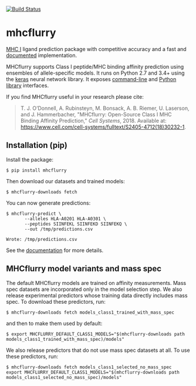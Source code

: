 [![Build Status](https://travis-ci.org/openvax/mhcflurry.svg?branch=master)](https://travis-ci.org/openvax/mhcflurry)

# mhcflurry
[MHC I](https://en.wikipedia.org/wiki/MHC_class_I) ligand
prediction package with competitive accuracy and a fast and 
[documented](http://openvax.github.io/mhcflurry/) implementation.

MHCflurry supports Class I peptide/MHC binding affinity prediction using
ensembles of allele-specific models. It runs on Python 2.7 and 3.4+ using
the [keras](https://keras.io) neural network library. It exposes [command-line](http://openvax.github.io/mhcflurry/commandline_tutorial.html)
and [Python library](http://openvax.github.io/mhcflurry/python_tutorial.html) interfaces.

If you find MHCflurry useful in your research please cite:

> T. J. O’Donnell, A. Rubinsteyn, M. Bonsack, A. B. Riemer, U. Laserson, and J. Hammerbacher, "MHCflurry: Open-Source Class I MHC Binding Affinity Prediction," *Cell Systems*, 2018. Available at: https://www.cell.com/cell-systems/fulltext/S2405-4712(18)30232-1.

## Installation (pip)

Install the package:

```
$ pip install mhcflurry
```

Then download our datasets and trained models:

```
$ mhcflurry-downloads fetch
```

You can now generate predictions:

```
$ mhcflurry-predict \
       --alleles HLA-A0201 HLA-A0301 \
       --peptides SIINFEKL SIINFEKD SIINFEKQ \
       --out /tmp/predictions.csv
       
Wrote: /tmp/predictions.csv
```

See the [documentation](http://openvax.github.io/mhcflurry/) for more details.

## MHCflurry model variants and mass spec 

The default MHCflurry models are trained
on affinity measurements. Mass spec datasets are incorporated only in
the model selection step. We also release experimental predictors whose training data directly
includes mass spec. To download these predictors, run:

```
$ mhcflurry-downloads fetch models_class1_trained_with_mass_spec
```

and then to make them used by default:

```
$ export MHCFLURRY_DEFAULT_CLASS1_MODELS="$(mhcflurry-downloads path models_class1_trained_with_mass_spec)/models"
```

We also release predictors that do not use mass spec datasets at all. To use
these predictors, run:

```
$ mhcflurry-downloads fetch models_class1_selected_no_mass_spec
export MHCFLURRY_DEFAULT_CLASS1_MODELS="$(mhcflurry-downloads path models_class1_selected_no_mass_spec)/models"
```
